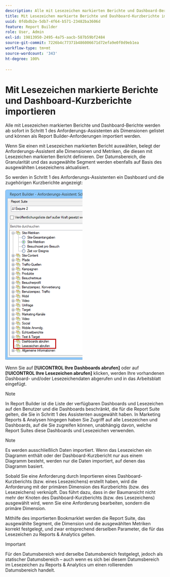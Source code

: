 ```yaml
---
description: Alle mit Lesezeichen markierten Berichte und Dashboard-Berichte werden ab sofort in Schritt 1 des Anforderungs-Assistenten als Dimensionen gelistet und können als Report Builder-Anforderungen importiert werden.
title: Mit Lesezeichen markierte Berichte und Dashboard-Kurzberichte importieren
uuid: 0fdbdb2e-5db7-4f64-b571-23482ba3606d
feature: Report Builder
role: User, Admin
exl-id: 19813950-2495-4a75-aacb-587b59bf2484
source-git-commit: 7226b4c77371b486006671d72efa9e0f0d9eb1ea
workflow-type: tm+mt
source-wordcount: '343'
ht-degree: 100%

---
```


# Mit Lesezeichen markierte Berichte und Dashboard-Kurzberichte importieren

Alle mit Lesezeichen markierten Berichte und Dashboard-Berichte werden ab sofort in Schritt 1 des Anforderungs-Assistenten als Dimensionen gelistet und können als Report Builder-Anforderungen importiert werden.

Wenn Sie einen mit Lesezeichen markierten Bericht auswählen, belegt der Anforderungs-Assistent alle Dimensionen und Metriken, die diesen mit Lesezeichen markierten Bericht definieren. Der Datumsbereich, die Granularität und das ausgewählte Segment werden ebenfalls auf Basis des ausgewählten Lesezeichens aktualisiert.

So werden in Schritt 1 des Anforderungs-Assistenten ein Dashboard und die zugehörigen Kurzberichte angezeigt:

![](assets/import_dashboard_reportlet.png)

Wenn Sie auf **[!UICONTROL Ihre Dashboards abrufen]** oder auf **[!UICONTROL Ihre Lesezeichen abrufen]** klicken, werden Ihre vorhandenen Dashboard- und/oder Lesezeichendaten abgerufen und in das Arbeitsblatt eingefügt.

>[!NOTE]
>
>In Report Builder ist die Liste der verfügbaren Dashboards und Lesezeichen auf den Benutzer und die Dashboards beschränkt, die für die Report Suite gelten, die Sie in Schritt 1 des Assistenten ausgewählt haben. In Marketing Reports &amp; Analysen hingegen haben Sie Zugriff auf alle Lesezeichen und Dashboards, auf die Sie zugreifen können, unabhängig davon, welche Report Suites diese Dashboards und Lesezeichen verwenden.

>[!NOTE]
>
>Es werden ausschließlich Daten importiert. Wenn das Lesezeichen ein Diagramm enthält oder der Dashboard-Kurzbericht nur aus einem Diagramm besteht, werden nur die Daten importiert, auf denen das Diagramm basiert.

Sobald Sie eine Anforderung durch Importieren eines Dashboard-Kurzberichts (bzw. eines Lesezeichens) erstellt haben, wird die Anforderung mit der primären Dimension des Kurzberichts (bzw. des Lesezeichens) verknüpft. Das führt dazu, dass in der Baumansicht nicht mehr der Knoten des Dashboard-Kurzberichts (bzw. des Lesezeichens) ausgewählt wird, wenn Sie eine Anforderung bearbeiten, sondern die primäre Dimension.

Mithilfe des importierten Bookmarklet werden die Report Suite, das ausgewählte Segment, die Dimension und die ausgewählten Metriken korrekt festgelegt, und zwar entsprechend derselben Parameter, die für das Lesezeichen zu Reports &amp; Analytics gelten.

>[!IMPORTANT]
>
>Für den Datumsbereich wird derselbe Datumsbereich festgelegt, jedoch als statischer Datumsbereich – auch wenn es sich bei diesem Datumsbereich im Lesezeichen zu Reports &amp; Analytics um einen rollierenden Datumsbereich handelt.
